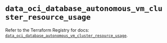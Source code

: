 # `data_oci_database_autonomous_vm_cluster_resource_usage`

Refer to the Terraform Registry for docs: [`data_oci_database_autonomous_vm_cluster_resource_usage`](https://registry.terraform.io/providers/oracle/oci/6.18.0/docs/data-sources/database_autonomous_vm_cluster_resource_usage).
